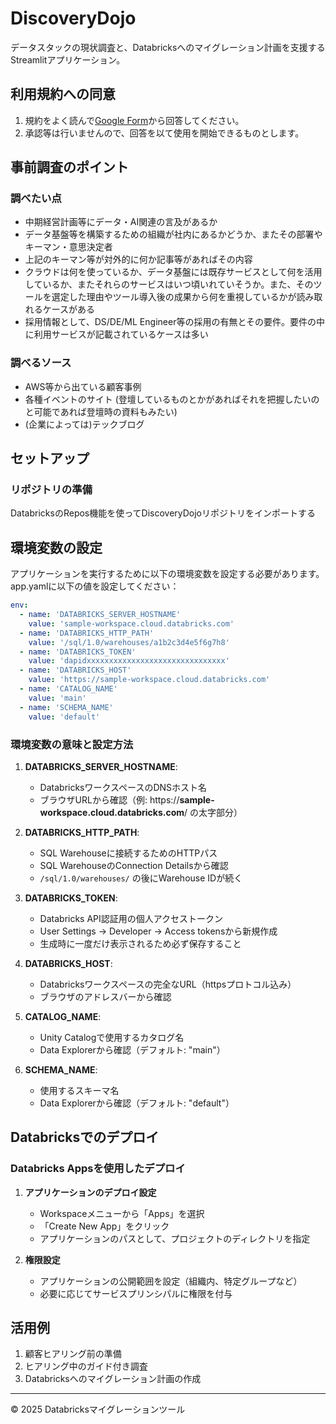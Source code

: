 # DiscoveryDojo

データスタックの現状調査と、Databricksへのマイグレーション計画を支援するStreamlitアプリケーション。

## 利用規約への同意
1. 規約をよく読んで[Google Form](https://forms.gle/BNKA2NErzTxNCvux8)から回答してください。
2. 承認等は行いませんので、回答を以て使用を開始できるものとします。

## 事前調査のポイント

### 調べたい点
* 中期経営計画等にデータ・AI関連の言及があるか
* データ基盤等を構築するための組織が社内にあるかどうか、またその部署やキーマン・意思決定者
* 上記のキーマン等が対外的に何か記事等があればその内容
* クラウドは何を使っているか、データ基盤には既存サービスとして何を活用しているか、またそれらのサービスはいつ頃いれていそうか。また、そのツールを選定した理由やツール導入後の成果から何を重視しているかが読み取れるケースがある
* 採用情報として、DS/DE/ML Engineer等の採用の有無とその要件。要件の中に利用サービスが記載されているケースは多い

### 調べるソース
* AWS等から出ている顧客事例
* 各種イベントのサイト (登壇しているものとかがあればそれを把握したいのと可能であれば登壇時の資料もみたい)
* (企業によっては)テックブログ

## セットアップ

### リポジトリの準備
DatabricksのRepos機能を使ってDiscoveryDojoリポジトリをインポートする

## 環境変数の設定

アプリケーションを実行するために以下の環境変数を設定する必要があります。app.yamlに以下の値を設定してください：

```yaml
env:
  - name: 'DATABRICKS_SERVER_HOSTNAME'
    value: 'sample-workspace.cloud.databricks.com'
  - name: 'DATABRICKS_HTTP_PATH'
    value: '/sql/1.0/warehouses/a1b2c3d4e5f6g7h8'
  - name: 'DATABRICKS_TOKEN'
    value: 'dapidxxxxxxxxxxxxxxxxxxxxxxxxxxxxxxx'
  - name: 'DATABRICKS_HOST'
    value: 'https://sample-workspace.cloud.databricks.com'
  - name: 'CATALOG_NAME'
    value: 'main'
  - name: 'SCHEMA_NAME'
    value: 'default'
```

### 環境変数の意味と設定方法

1. **DATABRICKS_SERVER_HOSTNAME**:
   - DatabricksワークスペースのDNSホスト名
   - ブラウザURLから確認（例: https://**sample-workspace.cloud.databricks.com**/ の太字部分）

2. **DATABRICKS_HTTP_PATH**:
   - SQL Warehouseに接続するためのHTTPパス
   - SQL WarehouseのConnection Detailsから確認
   - `/sql/1.0/warehouses/` の後にWarehouse IDが続く

3. **DATABRICKS_TOKEN**:
   - Databricks API認証用の個人アクセストークン
   - User Settings → Developer → Access tokensから新規作成
   - 生成時に一度だけ表示されるため必ず保存すること

4. **DATABRICKS_HOST**:
   - Databricksワークスペースの完全なURL（httpsプロトコル込み）
   - ブラウザのアドレスバーから確認

5. **CATALOG_NAME**:
   - Unity Catalogで使用するカタログ名
   - Data Explorerから確認（デフォルト: "main"）

6. **SCHEMA_NAME**:
   - 使用するスキーマ名
   - Data Explorerから確認（デフォルト: "default"）

## Databricksでのデプロイ

### Databricks Appsを使用したデプロイ
1. **アプリケーションのデプロイ設定**
   - Workspaceメニューから「Apps」を選択
   - 「Create New App」をクリック
   - アプリケーションのパスとして、プロジェクトのディレクトリを指定

2. **権限設定**
   - アプリケーションの公開範囲を設定（組織内、特定グループなど）
   - 必要に応じてサービスプリンシパルに権限を付与

## 活用例

1. 顧客ヒアリング前の準備
2. ヒアリング中のガイド付き調査
3. Databricksへのマイグレーション計画の作成

---

© 2025 Databricksマイグレーションツール